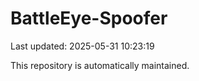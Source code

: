# BattleEye-Spoofer

Last updated: 2025-05-31 10:23:19

This repository is automatically maintained.
